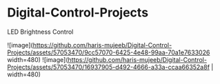 # Digital-Control-Projects

LED Brightness Control

  ![image](https://github.com/haris-mujeeb/Digital-Control-Projects/assets/57053470/9cc57070-6425-4e48-99aa-70a1e7633026 width=480)
  ![image](https://github.com/haris-mujeeb/Digital-Control-Projects/assets/57053470/16937905-d492-4666-a33a-ccaa66352a8f | width=480)
